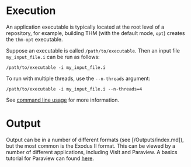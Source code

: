 # Execution

An application executable is typically located at the root level of a repository,
for example, building THM (with the default mode, `opt`) creates the `thm-opt`
executable.

Suppose an executable is called `/path/to/executable`. Then an input file
`my_input_file.i` can be run as follows:

```
/path/to/executable -i my_input_file.i
```

To run with multiple threads, use the `--n-threads` argument:

```
/path/to/executable -i my_input_file.i --n-threads=4
```

See [command line usage](/command_line_usage.md) for more information.

# Output

Output can be in a number of different formats (see [/Outputs/index.md]), but
the most common is the Exodus II format. This can be viewed by a number of
different applications, including VisIt and Paraview. A basics tutorial for
Paraview can found [here](paraview_basics.md).
